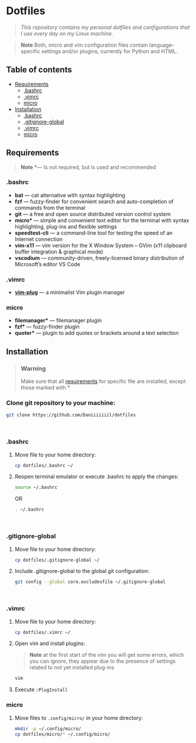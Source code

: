 # **Dotfiles**
> *This repository contains my personal dotfiles and configurations that I use every day on my Linux machine.*

> **Note**
> Both, micro and vim configuration files contain language-specific settings and/or plugins, currently for Python and HTML.



## Table of contents
- [Requirements](#requirements)
    - [.bashrc](#bashrc)
    - [.vimrc](#vimrc)
    - [micro](#micro)
- [Installation](#installation)
    - [.bashrc](#bashrc-1)
    - [.gitignore-global](#gitignore-global)
    - [.vimrc](#vimrc-1)
    - [micro](#micro-1)
&nbsp;



## Requirements
> **Note**
> \*&mdash; Is not required, but is used and recommended
&nbsp;

### **.bashrc**
- **bat** &mdash; cat alternative with syntax highlighting
- **fzf** &mdash; fuzzy-finder for convenient search and auto-completion of commands from the terminal
- **git** &mdash; a free and open source distributed version control system
- **micro\*** &mdash; simple and convenient text editor for the terminal with syntax highlighting, plug-ins and flexible settings
- **speedtest-cli** &mdash; a command-line tool for testing the speed of an Internet connection
- **vim-x11** &mdash; vim version for the X Window System &ndash; GVim (x11 clipboard buffer integration & graphical mode)
- **vscodium** &mdash; community-driven, freely-licensed binary distribution of Microsoft’s editor VS Code
&nbsp;

### **.vimrc**
- [**vim-plug**](https://github.com/junegunn/vim-plug) &mdash; a minimalist Vim plugin manager
&nbsp;

### **micro**
- **filemanager\*** &mdash; filemanager plugin
- **fzf\*** &mdash; fuzzy-finder plugin
- **quoter\*** &mdash; plugin to add quotes or brackets around a text selection
&nbsp;



## Installation
> ### **Warning**
> Make sure that all [requirements](#requirements) for specific file are installed, except those marked with \*
&nbsp;

### **Clone git repository to your machine:**
``` bash
git clone https://github.com/Daniiiiiiil/dotfiles
```
&nbsp;


### **.bashrc**
1. Move file to your home directory:
    ```bash
    cp dotfiles/.bashrc ~/
    ```
2. Reopen terminal emulator or execute .bashrc to apply the changes:
    ```bash
    source ~/.bashrc
    ```

    OR

    ```bash
    . ~/.bashrc
    ```
&nbsp;


### **.gitignore-global**
1. Move file to your home directory:
    ```bash
    cp dotfiles/.gitignore-global ~/
    ```
2. Include .gitignore-global to the global git configuration:
    ```bash
    git config --global core.excludesfile ~/.gitignore-global
    ```
&nbsp;


### **.vimrc**
1. Move file to your home directory:
    ```bash
    cp dotfiles/.vimrc ~/
    ```
2. Open vim and install plugins:
    > **Note** at the first start of the vim you will get some errors, which you can ignore, they appear due to the presence of settings related to not yet installed plug-ins
    &nbsp;

    ```bash
    vim
    ```
3. Execute `:PlugInstall`
&nbsp;


### **micro**
1. Move files to `.config/micro/` in your home directory:
    ```bash
    mkdir -p ~/.config/micro/
    cp dotfiles/micro/* ~/.config/micro/
    ```
